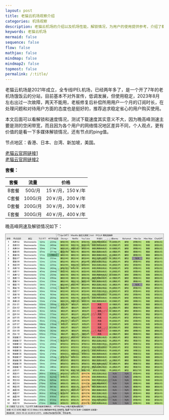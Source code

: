 ```yaml
---
layout: post
title: 老猫云机场观察介绍
categories: 机场观察
description: 老猫云机场的介绍以及机场性能，解锁情况，为用户的使用提供参考，介绍了都有哪些节点，解锁情况，节点的大概延迟情况等，十分老牌的一家机场了，中间曾经经历过换老板，其他时间都是挺稳定的，价格相对来说偏高一点，但是可用性很高，稳定性也十分不错，对于专线机场来说价格也算不贵的了，只做主流地区，小众地区都没有，速度很快
keywords: 老猫云机场
mermaid: false
sequence: false
flow: false
mathjax: false
mindmap: false
mindmap2: false
topmost: false
permalink: /:title/
---
```

老猫云机场是2021年成立，全专线IPEL机场，已经两年多了，是一个开了7年的老机场饿饭云的分站，目前基本不对外宣传，低调发展，但使用稳定，2023年8月左右出过一次故障，两天不能用，老板修复后补偿所用用户一个月的订阅时长，在处理问题和对待用户方面的态度也是挺好的，推荐追求稳定省心的用户购买使用。

本文后面可以看解锁和速度情况，测试下载速度其实意义不大，因为晚高峰测速主要是测的空闲带宽，而且因为各个用户的网络情况地区差异不同，个人观点，更有价值的是看一下多媒体解锁情况，还有节点的ping值。     

节点地区：香港、日本、台湾、新加坡，美国。   

        
[老猫云官网链接1](https://laomao.org/#/register?code=QiVFXFWX)  
[老猫云官网链接2](https://laomao.co/#/register?code=QiVFXFWX)


**套餐：**

套餐 |  流量 | 价格 
:-: |  :-: | :-: 
B套餐 | 50G/月 |15￥/月，150￥/年
C套餐 | 100G/月 |20￥/月，200￥/年
D套餐 | 200G/月 |30￥/月，300￥/年
E套餐 | 300G/月|40￥/月，400￥/年


晚高峰网速及解锁情况如下：

 ![老猫云](/images/posts/jichang/laomaounlock.png)

